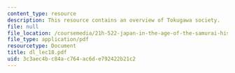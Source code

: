 ```yaml
---
content_type: resource
description: This resource contains an overview of Tokugawa society.
file: null
file_location: /coursemedia/21h-522-japan-in-the-age-of-the-samurai-history-and-film-fall-2006/3c3aec4bc84ac764ac6de792422b21c2_dl_lec18.pdf
file_type: application/pdf
resourcetype: Document
title: dl_lec18.pdf
uid: 3c3aec4b-c84a-c764-ac6d-e792422b21c2
---
```

